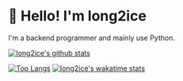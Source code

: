 # 👋 Hello! I'm long2ice

I'm a backend programmer and mainly use Python.

[![long2ice's github stats](https://github-readme-stats.vercel.app/api?username=long2ice&show_icons=true)](https://github.com/long2ice/long2ice)

[![Top Langs](https://github-readme-stats.vercel.app/api/top-langs/?username=long2ice&layout=compact)](https://github.com/long2ice/long2ice)
[![long2ice's wakatime stats](https://github-readme-stats.vercel.app/api/wakatime?username=long2ice)](https://github.com/long2ice/long2ice)
